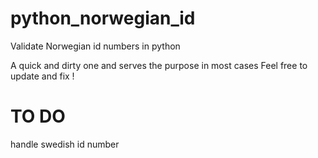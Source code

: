 # python_norwegian_id
Validate Norwegian id numbers in python 

A quick and dirty one and serves the purpose in most cases
Feel free to update and fix !

TO DO
===
handle swedish id number
